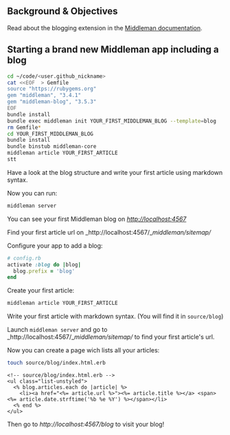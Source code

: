 ## Background & Objectives

Read about the blogging extension in the [Middleman documentation](https://middlemanapp.com/basics/blogging/).

## Starting a brand new Middleman app including a blog

```bash
cd ~/code/<user.github_nickname>
cat <<EOF  > Gemfile
source "https://rubygems.org"
gem "middleman", "3.4.1"
gem "middleman-blog", "3.5.3"
EOF
bundle install
bundle exec middleman init YOUR_FIRST_MIDDLEMAN_BLOG --template=blog
rm Gemfile*
cd YOUR_FIRST_MIDDLEMAN_BLOG
bundle install
bundle binstub middleman-core
middleman article YOUR_FIRST_ARTICLE
stt
```

Have a look at the blog structure and write your first article using markdown syntax.

Now you can run:

```bash
middleman server
```

You can see your first Middleman blog on [_http://localhost:4567_](http://localhost:4567)

Find your first article url on _http://localhost:4567/__middleman/sitemap/_

Configure your app to add a blog:

```ruby
# config.rb
activate :blog do |blog|
  blog.prefix = 'blog'
end
```

Create your first article:

```bash
middleman article YOUR_FIRST_ARTICLE
```

Write your first article with markdown syntax. (You will find it in `source/blog`)

Launch `middleman server` and go to _http://localhost:4567/__middleman/sitemap/_ to find your first article's url.

Now you can create a page wich lists all your articles:

```bash
touch source/blog/index.html.erb
```

```erb
<!-- source/blog/index.html.erb -->
<ul class="list-unstyled">
  <% blog.articles.each do |article| %>
    <li><a href="<%= article.url %>"><%= article.title %></a> <span><%= article.date.strftime('%b %e %Y') %></span></li>
  <% end %>
</ul>
```

Then go to _http://localhost:4567/blog_ to visit your blog!

